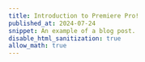 ```yaml
---
title: Introduction to Premiere Pro!
published_at: 2024-07-24
snippet: An example of a blog post.
disable_html_sanitization: true
allow_math: true
---
```

